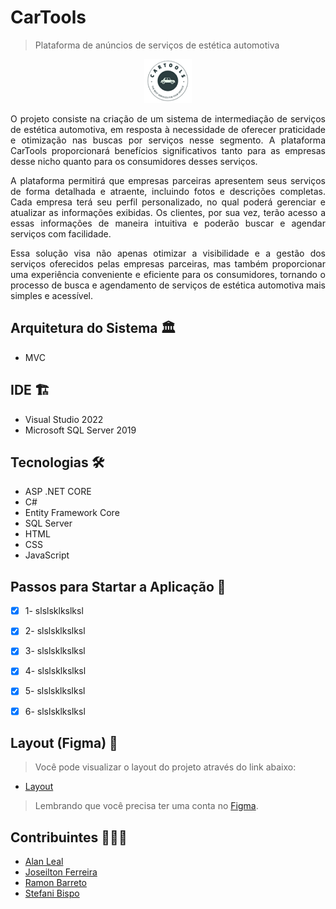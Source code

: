 # CarTools
>Plataforma de anúncios de serviços de estética automotiva

<p align="center">
  <img eight="500" width="auto" alt="logo-cartools" src="wwwroot/images/logo.png" />
</p>

<p align="justify">
O projeto consiste na criação de um sistema de intermediação de serviços de estética automotiva, em resposta à necessidade de oferecer praticidade e     otimização nas buscas por serviços nesse segmento. A plataforma CarTools proporcionará benefícios significativos tanto para as empresas desse nicho quanto para os consumidores desses serviços.
</p>
<p align="justify">
A plataforma permitirá que empresas parceiras apresentem seus serviços de forma detalhada e atraente, incluindo fotos e descrições completas. Cada empresa terá seu perfil personalizado, no qual poderá gerenciar e atualizar as informações exibidas. Os clientes, por sua vez, terão acesso a essas informações de maneira intuitiva e poderão buscar e agendar serviços com facilidade. 
</p>
<p align="justify">
Essa solução visa não apenas otimizar a visibilidade e a gestão dos serviços oferecidos pelas empresas parceiras, mas também proporcionar uma experiência conveniente e eficiente para os consumidores, tornando o processo de busca e agendamento de serviços de estética automotiva mais simples e acessível. 
</p>


## Arquitetura do Sistema 🏛️
- MVC

  
## IDE 🏗️
- Visual Studio 2022
- Microsoft SQL Server 2019


## Tecnologias 🛠

- ASP .NET CORE
- C#
- Entity Framework Core
- SQL Server
- HTML
- CSS
- JavaScript


## Passos para Startar a Aplicação 🛫
- [x] 1- slslsklkslksl
- [x] 2- slslsklkslksl
- [x] 3- slslsklkslksl
- [x] 4- slslsklkslksl
- [x] 5- slslsklkslksl
- [x] 6- slslsklkslksl


## Layout (Figma) 🔖 

>Você pode visualizar o layout do projeto através do link abaixo:

- [Layout](https://www.figma.com/design/U62wmxOMy3z8U2Tt03GbRC/CarTools-Web_fluxo?node-id=0-1&t=mUnPXOJI6CcpGpdg-0)

> Lembrando que você precisa ter uma conta no [Figma](http://figma.com/).



## Contribuintes 👨🏽‍🎓

- <a target="_blank" href="*">Alan Leal</a>
- <a target="_blank" href="*">Joseilton Ferreira</a>
- <a target="_blank" href="https://www.linkedin.com/in/ramon-barreto-076191180/">Ramon Barreto</a>
- <a target="_blank" href="*">Stefani Bispo</a>

